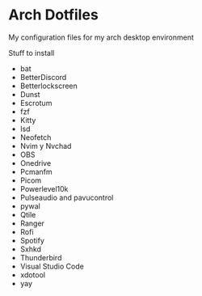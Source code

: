 # Arch Dotfiles
My configuration files for my arch desktop environment

Stuff to install
<ul>
  <li>bat</li>
  <li>BetterDiscord</li>
  <li>Betterlockscreen</li>
  <li>Dunst</li>
  <li>Escrotum</li>
  <li>fzf</li>
  <li>Kitty</li>
  <li>lsd</li>
  <li>Neofetch</li>
  <li>Nvim y Nvchad</li>
  <li>OBS</li>
  <li>Onedrive</li>
  <li>Pcmanfm</li>
  <li>Picom</li>
  <li>Powerlevel10k</li>
  <li>Pulseaudio and pavucontrol</li>
  <li>pywal</li>
  <li>Qtile</li>
  <li>Ranger</li>
  <li>Rofi</li>
  <li>Spotify</li>
  <li>Sxhkd</li>
  <li>Thunderbird</li>
  <li>Visual Studio Code</li>
  <li>xdotool</li>
  <li>yay</li>
</ul>
